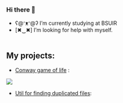 ### Hi there 👋



- ʕ@ᵔᴥᵔ@ʔ I’m currently studying at BSUIR
- [✖‿✖] I’m looking for help with myself. 
 <br><br>
## My projects:
- [Conway game of life][game] :
 <img src="https://upload.wikimedia.org/wikipedia/commons/f/f2/Game_of_life_animated_glider.gif"/>

- [Util for finding duplicated files][util]:

[game]: https://github.com/IvanGrigorik/GameOfLife
[util]: https://github.com/IvanGrigorik/MF/tree/main/SPO_CourseWork/Utility_C
